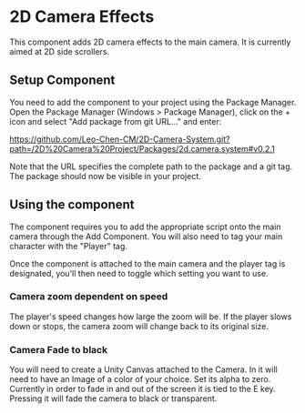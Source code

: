 # 2D Camera Effects
This component adds 2D camera effects to the main camera.
It is currently aimed at 2D side scrollers.


## Setup Component
You need to add the component to your project using the Package Manager. Open the Package Manager (Windows > Package Manager), click on the + icon and select "Add package from git URL..." and enter:

https://github.com/Leo-Chen-CM/2D-Camera-System.git?path=/2D%20Camera%20Project/Packages/2d.camera.system#v0.2.1

Note that the URL specifies the complete path to the package and a git tag. The package should now be visible in your project.


## Using the component
The component requires you to add the appropriate script onto the main camera through the Add Component.
You will also need to tag your main character with the "Player" tag.

Once the component is attached to the main camera and the player tag is designated, you'll then need to toggle which setting you want to use.

### Camera zoom dependent on speed
The player's speed changes how large the zoom will be. If the player slows down or stops, the camera zoom will change back to its original size.

### Camera Fade to black
You will need to create a Unity Canvas attached to the Camera. In it will need to have an Image of a color of your choice. Set its alpha to zero.
Currently in order to fade in and out of the screen it is tied to the E key. Pressing it will fade the camera to black or transparent.